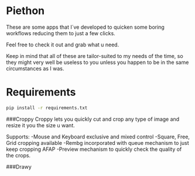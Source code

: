 # Piethon
These are some apps that I´ve developed to quicken some boring workflows reducing them to just a few clicks.

Feel free to check it out and grab what u need. 

Keep in mind that all of these are tailor-suited to my needs of the time, so they might very well be useless to you unless you happen to be in the same circumstances as I was.

# Requirements
```bash
pip install -r requirements.txt
```

###Croppy
Croppy lets you quickly cut and crop any type of image and resize it you the size u want.


Supports:
-Mouse and Keyboard exclusive and mixed control
-Square, Free, Grid cropping available
-Rembg incorporated with queue mechanism to just keep cropping AFAP
-Preview mechanism to quickly check the quality of the crops.


###Drawy
